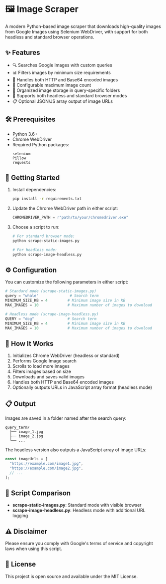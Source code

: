 # 🖼️ Image Scraper

A modern Python-based image scraper that downloads high-quality images from Google Images using Selenium WebDriver, with support for both headless and standard browser operations.

## ✨ Features

- 🔍 Searches Google Images with custom queries
- 📊 Filters images by minimum size requirements
- 🚀 Handles both HTTP and Base64 encoded images
- 🎯 Configurable maximum image count
- 💾 Organized image storage in query-specific folders
- 🤖 Supports both headless and standard browser modes
- 📋 Optional JSON/JS array output of image URLs

## 🛠️ Prerequisites

- Python 3.6+
- Chrome WebDriver
- Required Python packages:
  ```
  selenium
  Pillow
  requests
  ```

## 🚀 Getting Started

1. Install dependencies:
   ```bash
   pip install -r requirements.txt
   ```

2. Update the Chrome WebDriver path in either script:
   ```python
   CHROMEDRIVER_PATH = r"path/to/your/chromedriver.exe"
   ```

3. Choose a script to run:
   ```bash
   # For standard browser mode:
   python scrape-static-images.py
   
   # For headless mode:
   python scrape-image-headless.py
   ```

## ⚙️ Configuration

You can customize the following parameters in either script:

```python
# Standard mode (scrape-static-images.py)
query = "whale"              # Search term
MINIMUM_SIZE_KB = 4         # Minimum image size in KB
MAX_IMAGES = 10             # Maximum number of images to download

# Headless mode (scrape-image-headless.py)
QUERY = "dog"               # Search term
MINIMUM_SIZE_KB = 4         # Minimum image size in KB
MAX_IMAGES = 10             # Maximum number of images to download
```

## 📝 How It Works

1. Initializes Chrome WebDriver (headless or standard)
2. Performs Google Image search
3. Scrolls to load more images
4. Filters images based on size
5. Downloads and saves valid images
6. Handles both HTTP and Base64 encoded images
7. Optionally outputs URLs in JavaScript array format (headless mode)

## 📋 Output

Images are saved in a folder named after the search query:
```
query_term/
  ├── image_1.jpg
  ├── image_2.jpg
  └── ...
```

The headless version also outputs a JavaScript array of image URLs:
```javascript
const imageUrls = [
  "https://example.com/image1.jpg",
  "https://example.com/image2.jpg",
  // ...
];
```

## 🔄 Script Comparison

- **scrape-static-images.py**: Standard mode with visible browser
- **scrape-image-headless.py**: Headless mode with additional URL logging

## ⚠️ Disclaimer

Please ensure you comply with Google's terms of service and copyright laws when using this script.

## 📄 License

This project is open source and available under the MIT License.